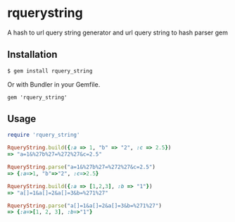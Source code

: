 rquerystring
============

A hash to url query string generator and url query string to hash parser gem


## Installation

```bash
$ gem install rquery_string
```
Or with Bundler in your Gemfile.

```
gem 'rquery_string'
```

## Usage

```ruby
require 'rquery_string'

RqueryString.build({:a => 1, "b" => "2", :c => 2.5})
=> "a=1&%27b%27=%272%27&c=2.5"

RqueryString.parse("a=1&%27b%27=%272%27&c=2.5")                
=> {:a=>1, "b"=>"2", :c=>2.5}

RqueryString.build({:a => [1,2,3], :b => "1"})
=> "a[]=1&a[]=2&a[]=3&b=%271%27"

RqueryString.parse("a[]=1&a[]=2&a[]=3&b=%271%27")  
=> {:a=>[1, 2, 3], :b=>"1"}
```
